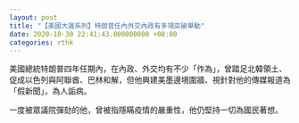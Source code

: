 ```yaml
---
layout: post
title: "【美國大選系列】特朗普任內外交內政有多項突破舉動"
date: 2020-10-30 22:41:43.000000000 +08:00
categories: rthk
---
```


美國總統特朗普四年任期內，在內政、外交均有不少「作為」，曾踏足北韓領土、促成以色列與阿聯酋、巴林和解，但他興建美墨邊境圍牆、視針對他的傳媒報道為「假新聞」，為人詬病。

一度被眾議院彈劾的他，曾被指隱瞞疫情的嚴重性，他仍堅持一切為國民著想。
